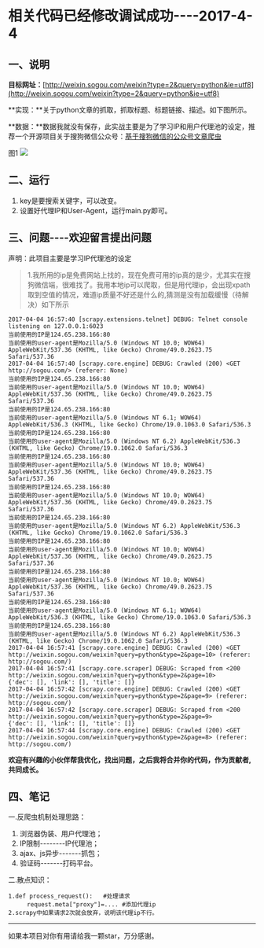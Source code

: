 # 相关代码已经修改调试成功----2017-4-4 #
## 一、说明 ##
**目标网址：**[http://weixin.sogou.com/weixin?type=2&query=python&ie=utf8](http://weixin.sogou.com/weixin?type=2&query=python&ie=utf8)

**实现：**关于python文章的抓取，抓取标题、标题链接、描述。如下图所示。

**数据：**数据我就没有保存，此实战主要是为了学习IP和用户代理池的设定，推荐一个开源项目关于搜狗微信公众号：[基于搜狗微信的公众号文章爬虫](https://github.com/pujinxiao/wechat_sogou_crawl)

图1
![](http://images2015.cnblogs.com/blog/1129740/201704/1129740-20170404160803769-1659644711.png)

## 二、运行 ##
1. key是要搜索关键字，可以改变。
2. 设置好代理IP和User-Agent，运行main.py即可。

## 三、问题----欢迎留言提出问题 ##
声明：此项目主要是学习IP代理池的设定
> 1.我所用的ip是免费网站上找的，现在免费可用的ip真的是少，尤其实在搜狗微信端，很难找了。我用本地ip可以爬取，但是用代理ip，会出现xpath取到空值的情况，难道ip质量不好还是什么的,猜测是没有加载缓慢（待解决）如下所示

    2017-04-04 16:57:40 [scrapy.extensions.telnet] DEBUG: Telnet console listening on 127.0.0.1:6023
	当前使用的IP是124.65.238.166:80
	当前使用的user-agent是Mozilla/5.0 (Windows NT 10.0; WOW64) AppleWebKit/537.36 (KHTML, like Gecko) Chrome/49.0.2623.75 Safari/537.36
	2017-04-04 16:57:40 [scrapy.core.engine] DEBUG: Crawled (200) <GET http://sogou.com/> (referer: None)
	当前使用的IP是124.65.238.166:80
	当前使用的user-agent是Mozilla/5.0 (Windows NT 10.0; WOW64) AppleWebKit/537.36 (KHTML, like Gecko) Chrome/49.0.2623.75 Safari/537.36
	当前使用的IP是124.65.238.166:80
	当前使用的user-agent是Mozilla/5.0 (Windows NT 6.1; WOW64) AppleWebKit/536.3 (KHTML, like Gecko) Chrome/19.0.1063.0 Safari/536.3
	当前使用的IP是124.65.238.166:80
	当前使用的user-agent是Mozilla/5.0 (Windows NT 6.2) AppleWebKit/536.3 (KHTML, like Gecko) Chrome/19.0.1062.0 Safari/536.3
	当前使用的IP是124.65.238.166:80
	当前使用的user-agent是Mozilla/5.0 (Windows NT 10.0; WOW64) AppleWebKit/537.36 (KHTML, like Gecko) Chrome/49.0.2623.75 Safari/537.36
	当前使用的IP是124.65.238.166:80
	当前使用的user-agent是Mozilla/5.0 (Windows NT 10.0; WOW64) AppleWebKit/537.36 (KHTML, like Gecko) Chrome/49.0.2623.75 Safari/537.36
	当前使用的IP是124.65.238.166:80
	当前使用的user-agent是Mozilla/5.0 (Windows NT 6.2) AppleWebKit/536.3 (KHTML, like Gecko) Chrome/19.0.1062.0 Safari/536.3
	当前使用的IP是124.65.238.166:80
	当前使用的user-agent是Mozilla/5.0 (Windows NT 10.0; WOW64) AppleWebKit/537.36 (KHTML, like Gecko) Chrome/49.0.2623.75 Safari/537.36
	当前使用的IP是124.65.238.166:80
	当前使用的user-agent是Mozilla/5.0 (Windows NT 10.0; WOW64) AppleWebKit/537.36 (KHTML, like Gecko) Chrome/49.0.2623.75 Safari/537.36
	当前使用的IP是124.65.238.166:80
	当前使用的user-agent是Mozilla/5.0 (Windows NT 6.1; WOW64) AppleWebKit/536.3 (KHTML, like Gecko) Chrome/19.0.1063.0 Safari/536.3
	当前使用的IP是124.65.238.166:80
	当前使用的user-agent是Mozilla/5.0 (Windows NT 6.2) AppleWebKit/536.3 (KHTML, like Gecko) Chrome/19.0.1062.0 Safari/536.3
	2017-04-04 16:57:41 [scrapy.core.engine] DEBUG: Crawled (200) <GET http://weixin.sogou.com/weixin?query=python&type=2&page=10> (referer: http://sogou.com/)
	2017-04-04 16:57:41 [scrapy.core.scraper] DEBUG: Scraped from <200 http://weixin.sogou.com/weixin?query=python&type=2&page=10>
	{'dec': [], 'link': [], 'title': []}
	2017-04-04 16:57:42 [scrapy.core.engine] DEBUG: Crawled (200) <GET http://weixin.sogou.com/weixin?query=python&type=2&page=9> (referer: http://sogou.com/)
	2017-04-04 16:57:42 [scrapy.core.scraper] DEBUG: Scraped from <200 http://weixin.sogou.com/weixin?query=python&type=2&page=9>
	{'dec': [], 'link': [], 'title': []}
	2017-04-04 16:57:44 [scrapy.core.engine] DEBUG: Crawled (200) <GET http://weixin.sogou.com/weixin?query=python&type=2&page=8> (referer: http://sogou.com/)
**欢迎有兴趣的小伙伴帮我优化，找出问题，之后我将合并你的代码，作为贡献者,共同成长。**
## 四、笔记 ##
一.反爬虫机制处理思路：

1. 浏览器伪装、用户代理池；
1. IP限制--------IP代理池；
1. ajax、js异步-------抓包；
1. 验证码-------打码平台。

二.散点知识：

    1.def process_request():   #处理请求
    　　  request.meta["proxy"]=.... #添加代理ip
    2.scrapy中如果请求2次就会放弃，说明该代理ip不行。

----------
如果本项目对你有用请给我一颗star，万分感谢。
